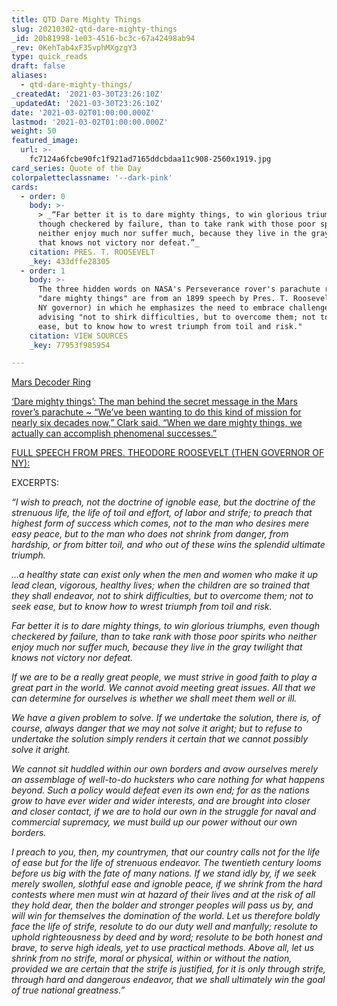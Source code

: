 ```yaml
---
title: QTD Dare Mighty Things
slug: 20210302-qtd-dare-mighty-things
_id: 20b81998-1e03-4516-bc3c-67a42498ab94
_rev: 0KehTab4xF35vphMXgzgY3
type: quick_reads
draft: false
aliases:
  - qtd-dare-mighty-things/
_createdAt: '2021-03-30T23:26:10Z'
_updatedAt: '2021-03-30T23:26:10Z'
date: '2021-03-02T01:00:00.000Z'
lastmod: '2021-03-02T01:00:00.000Z'
weight: 50
featured_image:
  url: >-
    fc7124a6fcbe90fc1f921ad7165ddcbdaa11c908-2560x1919.jpg
card_series: Quote of the Day
colorpaletteclassname: '--dark-pink'
cards:
  - order: 0
    body: >-
      > _“Far better it is to dare mighty things, to win glorious triumphs, even
      though checkered by failure, than to take rank with those poor spirits who
      neither enjoy much nor suffer much, because they live in the gray twilight
      that knows not victory nor defeat.”_
    citation: PRES. T. ROOSEVELT
    _key: 433dffe28305
  - order: 1
    body: >-
      The three hidden words on NASA's Perseverance rover's parachute reading
      "dare mighty things" are from an 1899 speech by Pres. T. Roosevelt (then
      NY governor) in which he emphasizes the need to embrace challenges,
      advising "not to shirk difficulties, but to overcome them; not to seek
      ease, but to know how to wrest triumph from toil and risk."
    citation: VIEW SOURCES
    _key: 77953f985954

---
```

[Mars Decoder Ring](https://www.jpl.nasa.gov/images/mars-decoder-ring)

[‘Dare mighty things’: The man behind the secret message in the Mars rover’s parachute ~ “We’ve been wanting to do this kind of mission for nearly six decades now,” Clark said. “When we dare mighty things, we actually can accomplish phenomenal successes.”](https://www.cnn.com/2021/02/27/world/nasa-mars-perseverance-rover-parachute-scn/index.html)

[FULL SPEECH FROM PRES. THEODORE ROOSEVELT (THEN GOVERNOR OF NY):](https://history.msu.edu/hst203/files/2011/02/Roosevelt-The-Strenuous-LIfe.pdf)

EXCERPTS:

_“I wish to preach, not the doctrine of ignoble ease, but the doctrine of the strenuous life, the life of toil and effort, of labor and strife; to preach that highest form of success which comes, not to the man who desires mere easy peace, but to the man who does not shrink from danger, from hardship, or from bitter toil, and who out of these wins the splendid ultimate triumph._

_…a healthy state can exist only when the men and women who make it up lead clean, vigorous, healthy lives; when the children are so trained that they shall endeavor, not to shirk difficulties, but to overcome them; not to seek ease, but to know how to wrest triumph from toil and risk._

_Far better it is to dare mighty things, to win glorious triumphs, even though checkered by failure, than to take rank with those poor spirits who neither enjoy much nor suffer much, because they live in the gray twilight that knows not victory nor defeat._

_If we are to be a really great people, we must strive in good faith to play a great part in the world. We cannot avoid meeting great issues. All that we can determine for ourselves is whether we shall meet them well or ill._

_We have a given problem to solve. If we undertake the solution, there is, of course, always danger that we may not solve it aright; but to refuse to undertake the solution simply renders it certain that we cannot possibly solve it aright._

_We cannot sit huddled within our own borders and avow ourselves merely an assemblage of well-to-do hucksters who care nothing for what happens beyond. Such a policy would defeat even its own end; for as the nations grow to have ever wider and wider interests, and are brought into closer and closer contact, if we are to hold our own in the struggle for naval and commercial supremacy, we must build up our power without our own borders._

_I preach to you, then, my countrymen, that our country calls not for the life of ease but for the life of strenuous endeavor. The twentieth century looms before us big with the fate of many nations. If we stand idly by, if we seek merely swollen, slothful ease and ignoble peace, if we shrink from the hard contests where men must win at hazard of their lives and at the risk of all they hold dear, then the bolder and stronger peoples will pass us by, and will win for themselves the domination of the world. Let us therefore boldly face the life of strife, resolute to do our duty well and manfully; resolute to uphold righteousness by deed and by word; resolute to be both honest and brave, to serve high ideals, yet to use practical methods. Above all, let us shrink from no strife, moral or physical, within or without the nation, provided we are certain that the strife is justified, for it is only through strife, through hard and dangerous endeavor, that we shall ultimately win the goal of true national greatness.”_